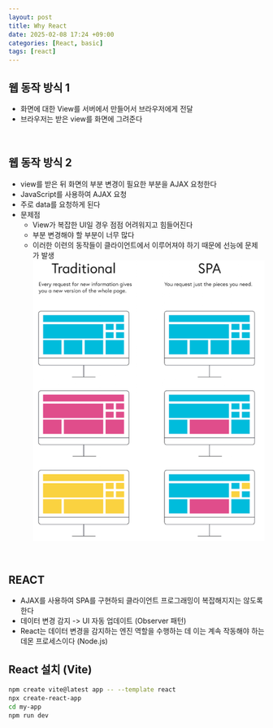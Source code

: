 ```yaml
---
layout: post
title: Why React
date: 2025-02-08 17:24 +09:00
categories: [React, basic]
tags: [react]
---
```


## 웹 동작 방식 1
- 화면에 대한 View를 서버에서 만들어서 브라우저에게 전달
- 브라우저는 받은 view를 화면에 그려준다

<br> 

## 웹 동작 방식 2
- view를 받은 뒤 화면의 부분 변경이 필요한 부분을 AJAX 요청한다
- JavaScript를 사용하여 AJAX 요청
- 주로 data를 요청하게 된다
- 문제점
  - View가 복잡한 UI일 경우 점점 어려워지고 힘들어진다
  - 부분 변경해야 할 부분이 너무 많다
  - 이러한 이련의 동작들이 클라이언트에서 이루어져야 하기 때문에 선능에 문제가 발생
    ![SPA](../../assets/img/react/react01.png)

<br>

## REACT
- AJAX를 사용하여 SPA를 구현하되 클라이언트 프로그래밍이 복잡해지지는 않도록 한다
- 데이터 변경 감지 -> UI 자동 업데이트 (Observer 패턴)
- React는 데이터 변경을 감지하는 엔진 역할을 수행하는 데 이는 계속 작동해야 하는 데몬 프로세스이다 (Node.js)

## React 설치 (Vite)
```bash
npm create vite@latest app -- --template react
npx create-react-app
cd my-app
npm run dev
```
